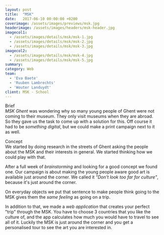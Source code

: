 ```yaml
---
layout: post
title:  "MSK"
date:   2017-06-10 00:00:00 +0200
coverimage: /assets/images/previews/msk.jpg
headerimage: /assets/images/headers/msk-header.jpg
imagecol1:
  - /assets/images/details/msk/msk-1.jpg
  - /assets/images/details/msk/msk-2.jpg
  - /assets/images/details/msk/msk-3.jpg
imagecol2:
  - /assets/images/details/msk/msk-4.jpg
  - /assets/images/details/msk/msk-5.jpg
summary:
category: Web
team:
  - 'Eva Baete'
  - 'Ruuben Lambrechts'
  - 'Wouter Landuydt'
client: MSK - School
---
```


<span class="post-content-text-subtitle" >Brief</span><br/>
*MSK Ghent* was wondering why so many young people of Ghent were not coming to their museum. They only visit museums when they are abroad. So they gave us the task to come up with a solution for this. Off course it had to be *something digital*, but we could make a print campaign next to it as well.

<span class="post-content-text-subtitle" >Concept</span><br/>
We started by doing research in the streets of Ghent asking the people about the MSK and their interests in general. We started thinking how we could play with that.

After a full week of *brainstorming* and looking for a good concept we found one. Our campaign is about making the young people aware good art is available just around the corner. We called it *"Don't look too far for culture"*, because it's just around the corner.

On everyday objects we put that sentence to make people think going to the MSK gives them the *same feeling* as going on a trip.

In addition to that, we made a *web application* that creates your perfect "trip" through the MSK. You have to choose 3 countries that you like the culture of, and the app calculates how much you would have to travel to see all of it. Luckily the MSK is just around the corner and you get a personalised tour to see the art you are interested in.
